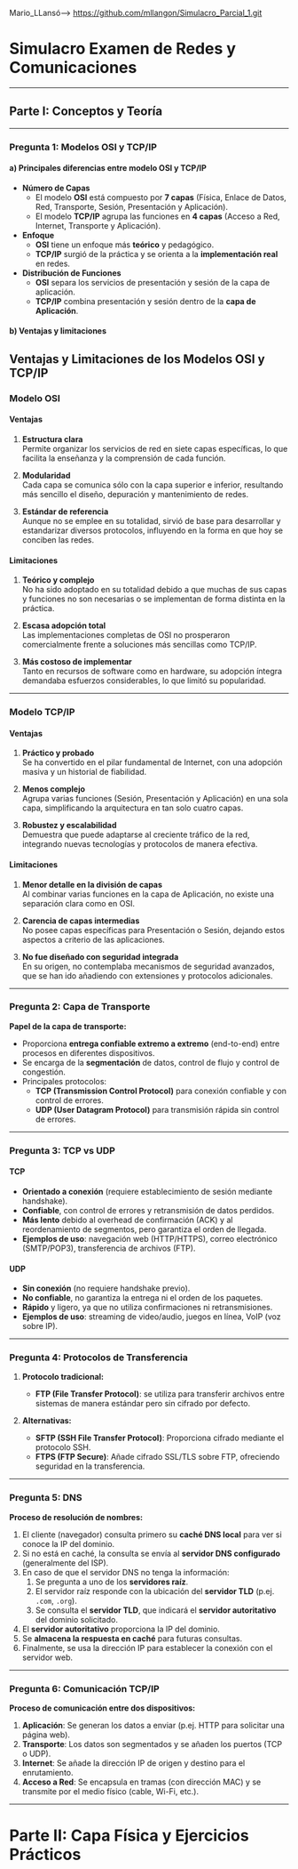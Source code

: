 Mario_LLansó--> https://github.com/mllangon/Simulacro_Parcial_1.git

# **Simulacro Examen de Redes y Comunicaciones**

---

## **Parte I: Conceptos y Teoría**

---

### **Pregunta 1: Modelos OSI y TCP/IP**

#### **a) Principales diferencias entre modelo OSI y TCP/IP**

- **Número de Capas**  
  - El modelo **OSI** está compuesto por **7 capas** (Física, Enlace de Datos, Red, Transporte, Sesión, Presentación y Aplicación).  
  - El modelo **TCP/IP** agrupa las funciones en **4 capas** (Acceso a Red, Internet, Transporte y Aplicación).
- **Enfoque**  
  - **OSI** tiene un enfoque más **teórico** y pedagógico.  
  - **TCP/IP** surgió de la práctica y se orienta a la **implementación real** en redes.
- **Distribución de Funciones**  
  - **OSI** separa los servicios de presentación y sesión de la capa de aplicación.  
  - **TCP/IP** combina presentación y sesión dentro de la **capa de Aplicación**.

#### **b) Ventajas y limitaciones**

## **Ventajas y Limitaciones de los Modelos OSI y TCP/IP**

### **Modelo OSI**

#### **Ventajas**
1. **Estructura clara**  
   Permite organizar los servicios de red en siete capas específicas, lo que facilita la enseñanza y la comprensión de cada función.

2. **Modularidad**  
   Cada capa se comunica sólo con la capa superior e inferior, resultando más sencillo el diseño, depuración y mantenimiento de redes.

3. **Estándar de referencia**  
   Aunque no se emplee en su totalidad, sirvió de base para desarrollar y estandarizar diversos protocolos, influyendo en la forma en que hoy se conciben las redes.

#### **Limitaciones**
1. **Teórico y complejo**  
   No ha sido adoptado en su totalidad debido a que muchas de sus capas y funciones no son necesarias o se implementan de forma distinta en la práctica.

2. **Escasa adopción total**  
   Las implementaciones completas de OSI no prosperaron comercialmente frente a soluciones más sencillas como TCP/IP.

3. **Más costoso de implementar**  
   Tanto en recursos de software como en hardware, su adopción íntegra demandaba esfuerzos considerables, lo que limitó su popularidad.

---

### **Modelo TCP/IP**

#### **Ventajas**
1. **Práctico y probado**  
   Se ha convertido en el pilar fundamental de Internet, con una adopción masiva y un historial de fiabilidad.

2. **Menos complejo**  
   Agrupa varias funciones (Sesión, Presentación y Aplicación) en una sola capa, simplificando la arquitectura en tan solo cuatro capas.

3. **Robustez y escalabilidad**  
   Demuestra que puede adaptarse al creciente tráfico de la red, integrando nuevas tecnologías y protocolos de manera efectiva.

#### **Limitaciones**
1. **Menor detalle en la división de capas**  
   Al combinar varias funciones en la capa de Aplicación, no existe una separación clara como en OSI.

2. **Carencia de capas intermedias**  
   No posee capas específicas para Presentación o Sesión, dejando estos aspectos a criterio de las aplicaciones.

3. **No fue diseñado con seguridad integrada**  
   En su origen, no contemplaba mecanismos de seguridad avanzados, que se han ido añadiendo con extensiones y protocolos adicionales.


---

### **Pregunta 2: Capa de Transporte**

**Papel de la capa de transporte:**
- Proporciona **entrega confiable extremo a extremo** (end-to-end) entre procesos en diferentes dispositivos.
- Se encarga de la **segmentación** de datos, control de flujo y control de congestión.
- Principales protocolos:  
  - **TCP (Transmission Control Protocol)** para conexión confiable y con control de errores.  
  - **UDP (User Datagram Protocol)** para transmisión rápida sin control de errores.

---

### **Pregunta 3: TCP vs UDP**

#### **TCP**
- **Orientado a conexión** (requiere establecimiento de sesión mediante handshake).  
- **Confiable**, con control de errores y retransmisión de datos perdidos.  
- **Más lento** debido al overhead de confirmación (ACK) y al reordenamiento de segmentos, pero garantiza el orden de llegada.  
- **Ejemplos de uso**: navegación web (HTTP/HTTPS), correo electrónico (SMTP/POP3), transferencia de archivos (FTP).

#### **UDP**
- **Sin conexión** (no requiere handshake previo).  
- **No confiable**, no garantiza la entrega ni el orden de los paquetes.  
- **Rápido** y ligero, ya que no utiliza confirmaciones ni retransmisiones.  
- **Ejemplos de uso**: streaming de video/audio, juegos en línea, VoIP (voz sobre IP).

---

### **Pregunta 4: Protocolos de Transferencia**

1. **Protocolo tradicional:**  
   - **FTP (File Transfer Protocol)**: se utiliza para transferir archivos entre sistemas de manera estándar pero sin cifrado por defecto.

2. **Alternativas:**
   - **SFTP (SSH File Transfer Protocol)**: Proporciona cifrado mediante el protocolo SSH.  
   - **FTPS (FTP Secure)**: Añade cifrado SSL/TLS sobre FTP, ofreciendo seguridad en la transferencia.

---

### **Pregunta 5: DNS**

**Proceso de resolución de nombres:**
1. El cliente (navegador) consulta primero su **caché DNS local** para ver si conoce la IP del dominio.
2. Si no está en caché, la consulta se envía al **servidor DNS configurado** (generalmente del ISP).
3. En caso de que el servidor DNS no tenga la información:  
   1. Se pregunta a uno de los **servidores raíz**.  
   2. El servidor raíz responde con la ubicación del **servidor TLD** (p.ej. `.com`, `.org`).  
   3. Se consulta el **servidor TLD**, que indicará el **servidor autoritativo** del dominio solicitado.
4. El **servidor autoritativo** proporciona la IP del dominio.
5. Se **almacena la respuesta en caché** para futuras consultas.
6. Finalmente, se usa la dirección IP para establecer la conexión con el servidor web.

---

### **Pregunta 6: Comunicación TCP/IP**

**Proceso de comunicación entre dos dispositivos:**
1. **Aplicación**: Se generan los datos a enviar (p.ej. HTTP para solicitar una página web).  
2. **Transporte**: Los datos son segmentados y se añaden los puertos (TCP o UDP).  
3. **Internet**: Se añade la dirección IP de origen y destino para el enrutamiento.  
4. **Acceso a Red**: Se encapsula en tramas (con dirección MAC) y se transmite por el medio físico (cable, Wi-Fi, etc.).

---

# **Parte II: Capa Física y Ejercicios Prácticos**



